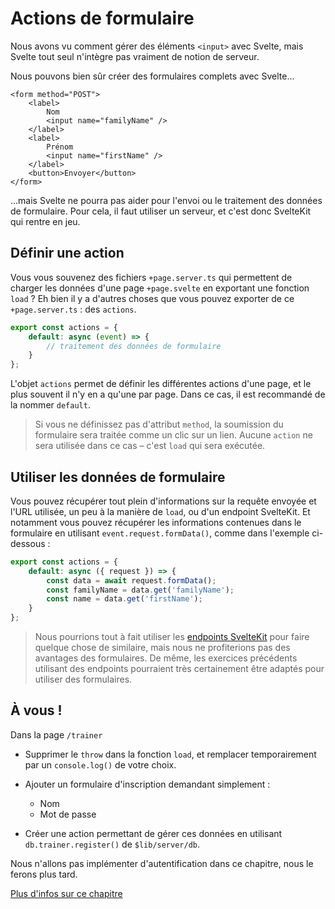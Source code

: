 # Actions de formulaire

Nous avons vu comment gérer des éléments `<input>` avec Svelte, mais Svelte tout seul n'intègre pas vraiment de notion de serveur.

Nous pouvons bien sûr créer des formulaires complets avec Svelte...

```svelte
<form method="POST">
	<label>
		Nom
		<input name="familyName" />
	</label>
	<label>
		Prénom
		<input name="firstName" />
	</label>
	<button>Envoyer</button>
</form>
```

...mais Svelte ne pourra pas aider pour l'envoi ou le traitement des données de formulaire. Pour cela, il faut utiliser un serveur, et c'est donc SvelteKit qui rentre en jeu.

## Définir une action

Vous vous souvenez des fichiers `+page.server.ts` qui permettent de charger les données d'une page `+page.svelte` en exportant une fonction `load` ? Eh bien il y a d'autres choses que vous pouvez exporter de ce `+page.server.ts` : des `actions`.

```ts
export const actions = {
	default: async (event) => {
		// traitement des données de formulaire
	}
};
```

L'objet `actions` permet de définir les différentes actions d'une page, et le plus souvent il n'y en a qu'une par page. Dans ce cas, il est recommandé de la nommer `default`.

> Si vous ne définissez pas d'attribut `method`, la soumission du formulaire sera traitée comme un clic sur un lien. Aucune `action` ne sera utilisée dans ce cas – c'est `load` qui sera exécutée.

## Utiliser les données de formulaire

Vous pouvez récupérer tout plein d'informations sur la requête envoyée et l'URL utilisée, un peu à la manière de `load`, ou d'un endpoint SvelteKit. Et notamment vous pouvez récupérer les informations contenues dans le formulaire en utilisant `event.request.formData()`, comme dans l'exemple ci-dessous :

```ts
export const actions = {
	default: async ({ request }) => {
		const data = await request.formData();
		const familyName = data.get('familyName');
		const name = data.get('firstName');
	}
};
```

> Nous pourrions tout à fait utiliser les [endpoints SvelteKit](../07_advanced_data_loading/01_building_an_api.md) pour faire quelque chose de similaire, mais nous ne profiterions pas des avantages des formulaires. De même, les exercices précédents utilisant des endpoints pourraient très certainement être adaptés pour utiliser des formulaires.

## À vous !

<section class='task'>

Dans la page `/trainer`

- Supprimer le `throw` dans la fonction `load`, et remplacer temporairement par un `console.log()` de votre choix.

- Ajouter un formulaire d'inscription demandant simplement :

  - Nom
  - Mot de passe

- Créer une action permettant de gérer ces données en utilisant `db.trainer.register()` de `$lib/server/db`.

Nous n'allons pas implémenter d'autentification dans ce chapitre, nous le ferons plus tard.

</section>

[Plus d'infos sur ce chapitre](https://kit.svelte.dev/docs/form-actions)
